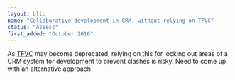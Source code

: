 ```yaml
---
layout: blip
name: "Collaborative development in CRM, without relying on TFVC"
status: "Assess"
first_added: "October 2016"
---
```

As [TFVC](tfvc) may become deprecated, relying on this for locking out areas of a CRM system for development to prevent clashes is risky. Need to come up with an alternative approach
